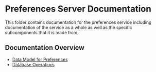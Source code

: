 # Preferences Server Documentation

This folder contains documentation for the preferences service including
documentation of the service as a whole as well as the specific subcomponents
that it is made from.

## Documentation Overview

* [Data Model for Preferences](dataModel.md)
* [Database Operations](DatabaseOperations.md)
